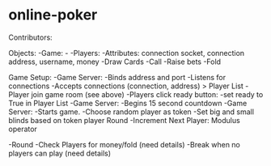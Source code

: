 online-poker
============

Contributors:

Objects:
-Game:
    -
-Players:
    -Attributes: connection socket, connection address, username, money
    -Draw Cards
    -Call
    -Raise bets
    -Fold

Game Setup:
-Game Server:
    -Binds address and port
    -Listens for connections
    -Accepts connections (connection, address) > Player List
-Player join game room (see above)
-Players click ready button:
    -set ready to True in Player List
-Game Server:
    -Begins 15 second countdown
-Game Server:
    -Starts game.
    -Choose random player as token
    -Set big and small blinds based on token player
    Round
    -Increment Next Player: Modulus operator

-Round
    -Check Players for money/fold (need details)
    -Break when no players can play (need details)
